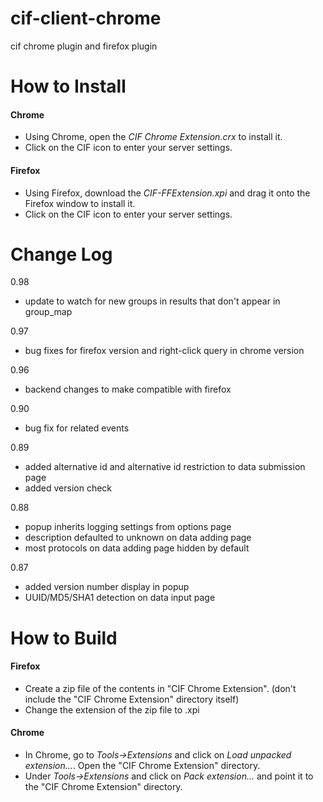 cif-client-chrome
=================
cif chrome plugin and firefox plugin


How to Install
=================
#### Chrome
  * Using Chrome, open the *CIF Chrome Extension.crx* to install it.
  * Click on the CIF icon to enter your server settings.


#### Firefox
  * Using Firefox, download the *CIF-FFExtension.xpi* and drag it onto the Firefox window to install it.
  * Click on the CIF icon to enter your server settings.


Change Log
=================
0.98
  * update to watch for new groups in results that don't appear in group_map

0.97
  * bug fixes for firefox version and right-click query in chrome version

0.96
  * backend changes to make compatible with firefox

0.90
  * bug fix for related events
  
0.89
  * added alternative id and alternative id restriction to data submission page
  * added version check

0.88
  * popup inherits logging settings from options page
  * description defaulted to unknown on data adding page
  * most protocols on data adding page hidden by default

0.87 
  * added version number display in popup
  * UUID/MD5/SHA1 detection on data input page
  
  
How to Build
=================
#### Firefox
  * Create a zip file of the contents in "CIF Chrome Extension". (don't include the "CIF Chrome Extension" directory itself)
  * Change the extension of the zip file to .xpi

#### Chrome
  * In Chrome, go to *Tools->Extensions* and click on *Load unpacked extension...*. Open the "CIF Chrome Extension" directory.
  * Under *Tools->Extensions* and click on *Pack extension...* and point it to the "CIF Chrome Extension" directory.